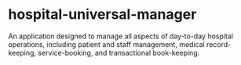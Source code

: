 # hospital-universal-manager
An application designed to manage all aspects of day-to-day hospital operations, including patient and staff management, medical record-keeping, service-booking, and transactional book-keeping.
